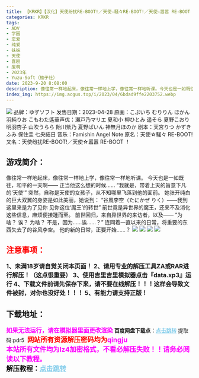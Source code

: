 ```yaml
---
title: 【KRKR】【汉化】天使纷扰RE-BOOT!／天使☆騒々RE-BOOT!／天使☆嚣嚣 RE-BOOT ！
categories: KRKR
tags:
- ADV
- 学园
- 恋爱
- 纯爱
- 妹妹
- 天使
- 喜剧
- 废萌
- 2023年
- Yuzu-Soft（柚子社）
date: 2023-9-20 8:08:00
description: 像往常一样地起床，像往常一样地上学，像往常一样地听课。今天也是一如既往，和平的一天啊——正当他这么想的时候……“我就是，带着上天的旨意下凡的‘天使’”突然，自称是天使的女孩子，从不知哪里飞落到他的面前。她张开纯白的巨大双翼的身姿是如此美丽，她说到：“谷風李空（たにかぜ りく）——我到这里来是为了见你见你这位‘魔王’的转世”前世竟是异世界的魔王，还来不及消化这些信息，麻烦便接踵而至。
index_img: https://img.acgus.top/i/2023/04/6bdad9ffe2203752.webp
---
```

![](https://img.acgus.top/i/2023/04/6bdad9ffe2203752.webp)
品牌：ゆずソフト
发售日期：2023-04-28
原画：こぶいち むりりん ほかん 羽純りお こもわた遙華声优：瀬戸乃マリエ 夏和小 柳ひとみ 遥そら 夏野こおり 明羽杏子 山吹うらら 飴川紫乃 夏野ぱいん 神無月ほのか
剧本：天宮りつ かずきふみ 保住圭 七央結日
音乐：Famishin Angel Note
原名：天使☆騒々 RE-BOOT!
又名：天使纷扰RE-BOOT!／天使☆嚣嚣 RE-BOOT ！

## 游戏简介：
像往常一样地起床，像往常一样地上学，像往常一样地听课。
今天也是一如既往，和平的一天啊——
正当他这么想的时候……
“我就是，带着上天的旨意下凡的‘天使’”
突然，自称是天使的女孩子，从不知哪里飞落到他的面前。
她张开纯白的巨大双翼的身姿是如此美丽，她说到：
“谷風李空（たにかぜ りく）——我到这里来是为了见你
见你这位‘魔王’的转世”
前世竟是异世界的魔王，还来不及消化这些信息，麻烦便接踵而至。
前世回归，来自异世界的来访者，以及——
“为啥？ 诶？ 为啥？ 不是，因为……诶……？”
连同着一直以来的日常，将重要的东西失去了的谷风李空。
他的新的日常，正要开始……？
![](https://img.acgus.top/i/2023/04/b8c1400cd4203808.webp)
![](https://img.acgus.top/i/2023/04/1ce15aef6f203804.webp)
![](https://img.acgus.top/i/2023/04/e7df4c9032203800.webp)
![](https://img.acgus.top/i/2023/04/e7774fcbbc203756.webp)




## <font color=#FF0000 >注意事项：</font>
<font size=3><b>1、未满18岁请自觉关闭本页面！
2、请用专业的解压工具ZA或RAR进行解压！（这点很重要）
3、使用吉里吉里模拟器点击『data.xp3』运行
4、下载文件前请先保存下来，请不要在线解压！！！这样会导致文件被封，对你也没好处！！！
5、有能力请支持正版！</b></font>

## 下载地址：
<font color=#FF00FF size=3>**如果无法运行，请在模拟器里面更改渲染**</font>
<b>百度网盘下载点：</b><a href="https://pan.baidu.com/s/1LFOxccbe-7dW9bffXXrPcA?pwd=pdr5" style="color: #87CEEB;"><b>点击跳转</b></a> 提取码:pdr5
<a style="padding: 0" href="https://post.qingju.org/AD/"><img style="max-width:100%" src="https://img.acgus.top/i/2024/07/478f689b8021d8d499ab43d21acf137a.gif" alt=""></a>
<b><font color=#FF0000 size=4>网站所有资源解压密码均为</b></font><b><font color=#FF00FF size=4>qingju</font><font color=#FF0000 ></font></b><br><b><font color=#FF00FF size=4>本站所有文件均为lz4加密格式，不看必解压失败！！请务必阅读以下教程。</b></font><br><b><font color=#000 size=4>解压教程：</b><a href="https://post.qingju.org/tutorial/000/" style="color: #87CEEB;"><b>点击跳转</b></a>